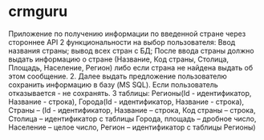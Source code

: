 # crmguru
Приложение по получению информации по введенной стране через стороннее API
2 функциональности на выбор пользователя: 
Ввод названия страны; 
вывод всех стран с БД; 
После ввода страны должно выдать информацию о стране (Название, Код страны, Столица, Площадь, Население, Регион) либо если страна не найдена выдать об этом сообщение.
2.	Далее выдать предложение пользователю сохранить информацию в базу (MS SQL). Если пользователь отказывается - не сохранять.
3 таблицы: Регионы(Id - идентификатор, Название - строка), Города(Id - идентификатор, Название - строка), Страны – (Id - идентификатор, Название – строка, Код страны – строка, Столица – идентификатор с таблицы Города, площадь – дробное число, Население – целое число, Регион – идентификатор с таблицы Регионы)
